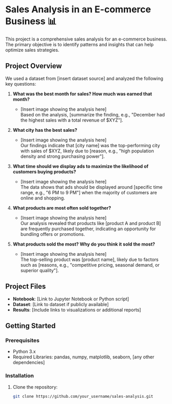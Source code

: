 # Sales Analysis in an E-commerce Business 📊

This project is a comprehensive sales analysis for an e-commerce business. The primary objective is to identify patterns and insights that can help optimize sales strategies.  

## Project Overview  
We used a dataset from [insert dataset source] and analyzed the following key questions:  

1. **What was the best month for sales? How much was earned that month?**  
   - [Insert image showing the analysis here]  
   Based on the analysis, [summarize the finding, e.g., "December had the highest sales with a total revenue of $XYZ"].  

2. **What city has the best sales?**  
   - [Insert image showing the analysis here]  
   Our findings indicate that [city name] was the top-performing city with sales of $XYZ, likely due to [reason, e.g., "high population density and strong purchasing power"].  

3. **What time should we display ads to maximize the likelihood of customers buying products?**  
   - [Insert image showing the analysis here]  
   The data shows that ads should be displayed around [specific time range, e.g., "6 PM to 9 PM"] when the majority of customers are online and shopping.  

4. **What products are most often sold together?**  
   - [Insert image showing the analysis here]  
   Our analysis revealed that products like [product A and product B] are frequently purchased together, indicating an opportunity for bundling offers or promotions.  

5. **What products sold the most? Why do you think it sold the most?**  
   - [Insert image showing the analysis here]  
   The top-selling product was [product name], likely due to factors such as [reasons, e.g., "competitive pricing, seasonal demand, or superior quality"].  

## Project Files  
- **Notebook**: [Link to Jupyter Notebook or Python script]  
- **Dataset**: [Link to dataset if publicly available]  
- **Results**: [Include links to visualizations or additional reports]  

## Getting Started  
### Prerequisites  
- Python 3.x  
- Required Libraries: pandas, numpy, matplotlib, seaborn, [any other dependencies]  

### Installation  
1. Clone the repository:  
   ```bash
   git clone https://github.com/your_username/sales-analysis.git
